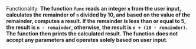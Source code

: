 Functionality: **The function `func` reads an integer `n` from the user input, calculates the remainder of `n` divided by 10, and based on the value of the remainder, computes a result. If the remainder is less than or equal to 5, the result is `n - remainder`, otherwise, the result is `n + (10 - remainder)`. The function then prints the calculated result. The function does not accept any parameters and operates solely based on user input.**
